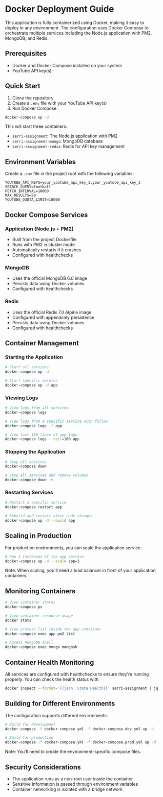 # Docker Deployment Guide

This application is fully containerized using Docker, making it easy to deploy in any environment. The configuration uses Docker Compose to orchestrate multiple services including the Node.js application with PM2, MongoDB, and Redis.

## Prerequisites

- Docker and Docker Compose installed on your system
- YouTube API key(s)

## Quick Start

1. Clone the repository
2. Create a `.env` file with your YouTube API key(s)
3. Run Docker Compose:

```bash
docker-compose up -d
```

This will start three containers:
- `serri-assignment`: The Node.js application with PM2
- `serri-assignment-mongo`: MongoDB database
- `serri-assignment-redis`: Redis for API key management

## Environment Variables

Create a `.env` file in the project root with the following variables:

```
YOUTUBE_API_KEYS=your_youtube_api_key_1,your_youtube_api_key_2
SEARCH_QUERY=football
FETCH_INTERVAL=10000
MAX_RESULTS=50
YOUTUBE_QUOTA_LIMIT=10000
```

## Docker Compose Services

### Application (Node.js + PM2)

- Built from the project Dockerfile
- Runs with PM2 in cluster mode
- Automatically restarts if it crashes
- Configured with healthchecks

### MongoDB

- Uses the official MongoDB 6.0 image
- Persists data using Docker volumes
- Configured with healthchecks

### Redis

- Uses the official Redis 7.0 Alpine image
- Configured with appendonly persistence
- Persists data using Docker volumes
- Configured with healthchecks

## Container Management

### Starting the Application

```bash
# Start all services
docker-compose up -d

# Start specific service
docker-compose up -d app
```

### Viewing Logs

```bash
# View logs from all services
docker-compose logs

# View logs from a specific service with follow
docker-compose logs -f app

# View last 100 lines of app logs
docker-compose logs --tail=100 app
```

### Stopping the Application

```bash
# Stop all services
docker-compose down

# Stop all services and remove volumes
docker-compose down -v
```

### Restarting Services

```bash
# Restart a specific service
docker-compose restart app

# Rebuild and restart after code changes
docker-compose up -d --build app
```

## Scaling in Production

For production environments, you can scale the application service:

```bash
# Run 3 instances of the app service
docker-compose up -d --scale app=3
```

Note: When scaling, you'll need a load balancer in front of your application containers.

## Monitoring Containers

```bash
# View container status
docker-compose ps

# View container resource usage
docker stats

# View process list inside the app container
docker-compose exec app pm2 list

# Access MongoDB shell
docker-compose exec mongo mongosh
```

## Container Health Monitoring

All services are configured with healthchecks to ensure they're running properly. You can check the health status with:

```bash
docker inspect --format='{{json .State.Health}}' serri-assignment | jq
```

## Building for Different Environments

The configuration supports different environments:

```bash
# Build for development
docker-compose -f docker-compose.yml -f docker-compose.dev.yml up -d

# Build for production
docker-compose -f docker-compose.yml -f docker-compose.prod.yml up -d
```

Note: You'll need to create the environment-specific compose files.

## Security Considerations

- The application runs as a non-root user inside the container
- Sensitive information is passed through environment variables
- Container networking is isolated with a bridge network